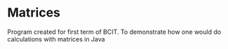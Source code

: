# Matrices
Program created for first term of BCIT. To demonstrate how one would do calculations with matrices in Java
